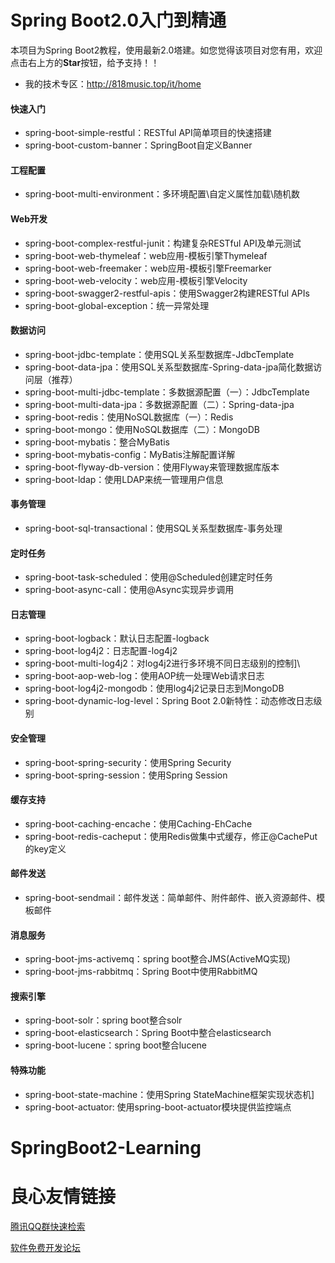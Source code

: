 # Spring Boot2.0入门到精通

本项目为Spring Boot2教程，使用最新2.0塔建。如您觉得该项目对您有用，欢迎点击右上方的**Star**按钮，给予支持！！

- 我的技术专区：http://818music.top/it/home

#### 快速入门
- spring-boot-simple-restful：RESTful API简单项目的快速搭建
- spring-boot-custom-banner：SpringBoot自定义Banner

#### 工程配置
- spring-boot-multi-environment：多环境配置\自定义属性加载\随机数

#### Web开发
- spring-boot-complex-restful-junit：构建复杂RESTful API及单元测试
- spring-boot-web-thymeleaf：web应用-模板引擎Thymeleaf
- spring-boot-web-freemaker：web应用-模板引擎Freemarker
- spring-boot-web-velocity：web应用-模板引擎Velocity
- spring-boot-swagger2-restful-apis：使用Swagger2构建RESTful APIs
- spring-boot-global-exception：统一异常处理

#### 数据访问
- spring-boot-jdbc-template：使用SQL关系型数据库-JdbcTemplate
- spring-boot-data-jpa：使用SQL关系型数据库-Spring-data-jpa简化数据访问层（推荐）
- spring-boot-multi-jdbc-template：多数据源配置（一）：JdbcTemplate
- spring-boot-multi-data-jpa：多数据源配置（二）：Spring-data-jpa
- spring-boot-redis：使用NoSQL数据库（一）：Redis
- spring-boot-mongo：使用NoSQL数据库（二）：MongoDB
- spring-boot-mybatis：整合MyBatis
- spring-boot-mybatis-config：MyBatis注解配置详解
- spring-boot-flyway-db-version：使用Flyway来管理数据库版本
- spring-boot-ldap：使用LDAP来统一管理用户信息

#### 事务管理
- spring-boot-sql-transactional：使用SQL关系型数据库-事务处理

#### 定时任务
- spring-boot-task-scheduled：使用@Scheduled创建定时任务
- spring-boot-async-call：使用@Async实现异步调用

#### 日志管理
- spring-boot-logback：默认日志配置-logback
- spring-boot-log4j2：日志配置-log4j2
- spring-boot-multi-log4j2：对log4j2进行多环境不同日志级别的控制]\
- spring-boot-aop-web-log：使用AOP统一处理Web请求日志
- spring-boot-log4j2-mongodb：使用log4j2记录日志到MongoDB
- spring-boot-dynamic-log-level：Spring Boot 2.0新特性：动态修改日志级别

#### 安全管理
- spring-boot-spring-security：使用Spring Security
- spring-boot-spring-session：使用Spring Session

#### 缓存支持
- spring-boot-caching-encache：使用Caching-EhCache
- spring-boot-redis-cacheput：使用Redis做集中式缓存，修正@CachePut的key定义

#### 邮件发送
- spring-boot-sendmail：邮件发送：简单邮件、附件邮件、嵌入资源邮件、模板邮件

#### 消息服务
- spring-boot-jms-activemq：spring boot整合JMS(ActiveMQ实现)
- spring-boot-jms-rabbitmq：Spring Boot中使用RabbitMQ

#### 搜索引擎
- spring-boot-solr：spring boot整合solr
- spring-boot-elasticsearch：Spring Boot中整合elasticsearch
- spring-boot-lucene：spring boot整合lucene

#### 特殊功能
- spring-boot-state-machine：使用Spring StateMachine框架实现状态机]
- spring-boot-actuator: 使用spring-boot-actuator模块提供监控端点

# SpringBoot2-Learning



 # 良心友情链接

[腾讯QQ群快速检索](http://u.720life.cn/s/8cf73f7c)

[软件免费开发论坛](http://u.720life.cn/s/bbb01dc0)
